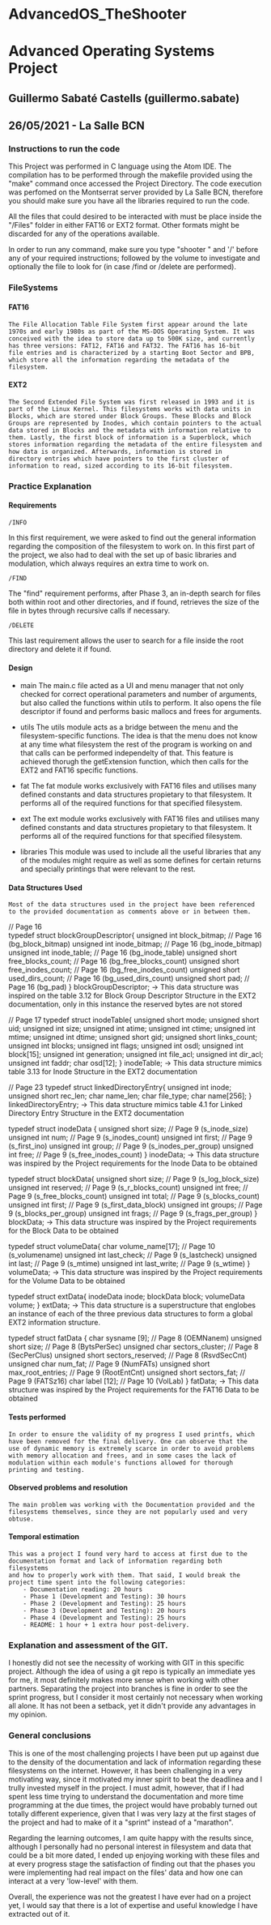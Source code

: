 # AdvancedOS_TheShooter
# Advanced Operating Systems Project
## Guillermo Sabaté Castells (guillermo.sabate)
## 26/05/2021 - La Salle BCN

### Instructions to run the code

This Project was performed in C language using the Atom IDE.
The compilation has to be performed through the makefile provided using the "make" command once accessed the Project Directory. The code execution
was perfomed on the Montserrat server provided by La Salle BCN, therefore you should make sure you have all the libraries required to run the code.

All the files that could desired to be interacted with must be place inside the "/Files" folder in either FAT16 or EXT2 format. Other formats might
be discarded for any of the operations available.

In order to run any command, make sure you type "shooter " and '/' before any of your required instructions; followed by the volume to investigate
and optionally the file to look for (in case /find or /delete are performed).

### FileSystems
#### FAT16
	The File Allocation Table File System first appear around the late 1970s and early 1980s as part of the MS-DOS Operating System. It was
	conceived with the idea to store data up to 500K size, and currently has three versions: FAT12, FAT16 and FAT32. The FAT16 has 16-bit
	file entries and is characterized by a starting Boot Sector and BPB, which store all the information regarding the metadata of the
	filesystem. 

#### EXT2
	The Second Extended File System was first released in 1993 and it is part of the Linux Kernel. This filesystems works with data units in
	Blocks, which are stored under Block Groups. These Blocks and Block Groups are represented by Inodes, which contain pointers to the actual
	data stored in Blocks and the metadata with information relative to them. Lastly, the first block of information is a Superblock, which
	stores information regarding the metadata of the entire filesystem and how data is organized. Afterwards, information is stored in
	directory entries which have pointers to the first cluster of information to read, sized according to its 16-bit filesystem.

### Practice Explanation
#### Requirements

	/INFO
In this first requirement, we were asked to find out the general information regarding the composition of the filesystem to work on. In this first
part of the project, we also had to deal with the set up of basic libraries and modulation, which always requires an extra time to work on.

	/FIND
The "find" requirement performs, after Phase 3, an in-depth search for files both within root and other directories, and if found, retrieves the
size of the file in bytes through recursive calls if necessary.

	/DELETE
This last requirement allows the user to search for a file inside the root directory and delete it if found. 

#### Design

- main
	The main.c file acted as a UI and menu manager that not only checked for correct operational parameters and number of arguments, but also
	called the functions within utils to perform. It also opens the file descriptor if found and performs basic mallocs and frees for
	arguments.

- utils
	The utils module acts as a bridge between the menu and the filesystem-specific functions. The idea is that the menu does not know at any
	time what filesystem the rest of the program is working on and that calls can be performed independelty of that. This feature is achieved
	thorugh the getExtension function, which then calls for the EXT2 and FAT16 specific functions.
	
- fat
	The fat module works exclusively with FAT16 files and utilises many defined constants and data structures propietary to that filesystem.
	It performs all of the required functions for that specified filesystem.

- ext
	The ext module works exclusively with FAT16 files and utilises many defined constants and data structures propietary to that filesystem.
	It performs all of the required functions for that specified filesystem.

- libraries
	This module was used to include all the useful libraries that any of the modules might require as well as some defines for certain returns
	and specially printings that were relevant to the rest.

#### Data Structures Used

	Most of the data structures used in the project have been referenced to the provided documentation as comments above or in between them.

// Page 16	
typedef struct blockGroupDescriptor{
    unsigned int block_bitmap;         // Page 16 (bg_block_bitmap)
	unsigned int inode_bitmap;         // Page 16 (bg_inode_bitmap)
	unsigned int inode_table;          // Page 16 (bg_inode_table)
	unsigned short free_blocks_count;  // Page 16 (bg_free_blocks_count)
	unsigned short free_inodes_count;  // Page 16 (bg_free_inodes_count)
	unsigned short used_dirs_count;    // Page 16 (bg_used_dirs_count)
	unsigned short pad;                // Page 16 (bg_pad)
} blockGroupDescriptor;
-> This data structure was inspired on the table 3.12 for Block Group Descriptor Structure in the EXT2 documentation, only in this instance
   the reserved bytes are not stored

// Page 17
typedef struct inodeTable{
    unsigned short mode;
    unsigned short uid;
    unsigned int size;
    unsigned int atime;
    unsigned int ctime;
    unsigned int mtime;
    unsigned int dtime;
    unsigned short gid;
    unsigned short links_count;
    unsigned int blocks;
    unsigned int flags;
    unsigned int osdl;
    unsigned int block[15];
    unsigned int generation;
    unsigned int file_acl;
    unsigned int dir_acl;
    unsigned int faddr;
    char osd[12];
} inodeTable;
-> This data structure mimics table 3.13 for Inode Structure in the EXT2 documentation

// Page 23
typedef struct linkedDirectoryEntry{
	unsigned int inode;
	unsigned short rec_len;
	char name_len;
	char file_type;
	char name[256];
}  linkedDirectoryEntry;
-> This data structure mimics table 4.1 for Linked Directory Entry Structure in the EXT2 documentation

typedef struct inodeData {
    unsigned short size;            // Page 9 (s_inode_size)
    unsigned int num;               // Page 9 (s_inodes_count)
    unsigned int first;             // Page 9 (s_first_ino)
    unsigned int group;             // Page 9 (s_inodes_per_group)
    unsigned int free;              // Page 9 (s_free_inodes_count)
} inodeData;
-> This data structure was inspired by the Project requirements for the Inode Data to be obtained

typedef struct blockData{
    unsigned short size;            // Page 9 (s_log_block_size)
    unsigned int reserved;          // Page 9 (s_r_blocks_count)
    unsigned int free;              // Page 9 (s_free_blocks_count)
    unsigned int total;             // Page 9 (s_blocks_count)
    unsigned int first;             // Page 9 (s_first_data_block)
    unsigned int groups;            // Page 9 (s_blocks_per_group)
    unsigned int frags;             // Page 9 (s_frags_per_group)
} blockData;
-> This data structure was inspired by the Project requirements for the Block Data to be obtained

typedef struct volumeData{
    char volume_name[17];           // Page 10 (s_volumename)
    unsigned int last_check;        // Page 9 (s_lastcheck)
    unsigned int last;              // Page 9 (s_mtime)
    unsigned int last_write;        // Page 9 (s_wtime)
} volumeData;
-> This data structure was inspired by the Project requirements for the Volume Data to be obtained

typedef struct extData{
    inodeData inode;
    blockData block;
    volumeData volume;
} extData;
-> This data structure is a superstructure that englobes an instance of each of the three previous data structures to form a global EXT2
   information structure.

typedef struct fatData {
    char sysname [9];                   // Page 8 (OEMNanem)
    unsigned short size;                // Page 8 (BytsPerSec)
    unsigned char sectors_cluster;      // Page 8 (SecPerClus)
    unsigned short sectors_reserved;    // Page 8 (RsvdSecCnt)
    unsigned char num_fat;              // Page 9 (NumFATs)
    unsigned short max_root_entries;    // Page 9 (RootEntCnt)
    unsigned short sectors_fat;         // Page 9 (FATSz16)
    char label [12];                    // Page 10 (VolLab)
} fatData;
-> This data structure was inspired by the Project requirements for the FAT16 Data to be obtained

#### Tests performed

	In order to ensure the validity of my progress I used printfs, which have been removed for the final delivery. One can observe that the
	use of dynamic memory is extremely scarce in order to avoid problems with memory allocation and frees, and in some cases the lack of
	modulation within each module's functions allowed for thorough printing and testing.

#### Observed problems and resolution

	The main problem was working with the Documentation provided and the filesystems themselves, since they are not popularly used and very
	obtuse.

#### Temporal estimation

	This was a project I found very hard to access at first due to the documentation format and lack of information regarding both filesystems
	and how to properly work with them. That said, I would break the project time spent into the following categories:
		- Documentation reading: 20 hours
		- Phase 1 (Development and Testing): 30 hours
		- Phase 2 (Development and Testing): 25 hours
		- Phase 3 (Development and Testing): 20 hours
		- Phase 4 (Development and Testing): 25 hours
		- README: 1 hour + 1 extra hour post-delivery.

### Explanation and assessment of the GIT.

I honestly did not see the necessity of working with GIT in this specific project. Although the idea of using a git repo is typically an immediate
yes for me, it most definitely makes more sense when working with other partners. Separating the project into branches is fine in order to see the
sprint progress, but I consider it most certainly not necessary when working all alone. It has not been a setback, yet it didn't provide any 
advantages in my opinion.

### General conclusions

This is one of the most challenging projects I have been put up against due to the density of the documentation and lack of information regarding
these filesystems on the internet. However, it has been challenging in a very motivating way, since it motivated my inner spirit to beat the
deadlinea and I trully invested myself in the project. I must admit, however, that if I had spent less time trying to understand the documentation
and more time programming at the due times, the project would have probably turned out totally different experience, given that I was very lazy at
the first stages of the project and had to make of it a "sprint" instead of a "marathon".

Regarding the learning outcomes, I am quite happy with the results since, although I personally had no personal interest in filesystem and data
that could be a bit more dated, I ended up enjoying working with these files and at every progress stage the satisfaction of finding out that the
phases you were implementing had real impact on the files' data and how one can interact at a very 'low-level' with them.

Overall, the experience was not the greatest I have ever had on a project yet, I would say that there is a lot of expertise and useful knowledge I
have extracted out of it.